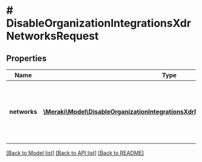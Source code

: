 # # DisableOrganizationIntegrationsXdrNetworksRequest

## Properties

Name | Type | Description | Notes
------------ | ------------- | ------------- | -------------
**networks** | [**\Meraki\Model\DisableOrganizationIntegrationsXdrNetworksRequestNetworksInner[]**](DisableOrganizationIntegrationsXdrNetworksRequestNetworksInner.md) | List containing the network ID and the product type to disable XDR on |

[[Back to Model list]](../../README.md#models) [[Back to API list]](../../README.md#endpoints) [[Back to README]](../../README.md)
